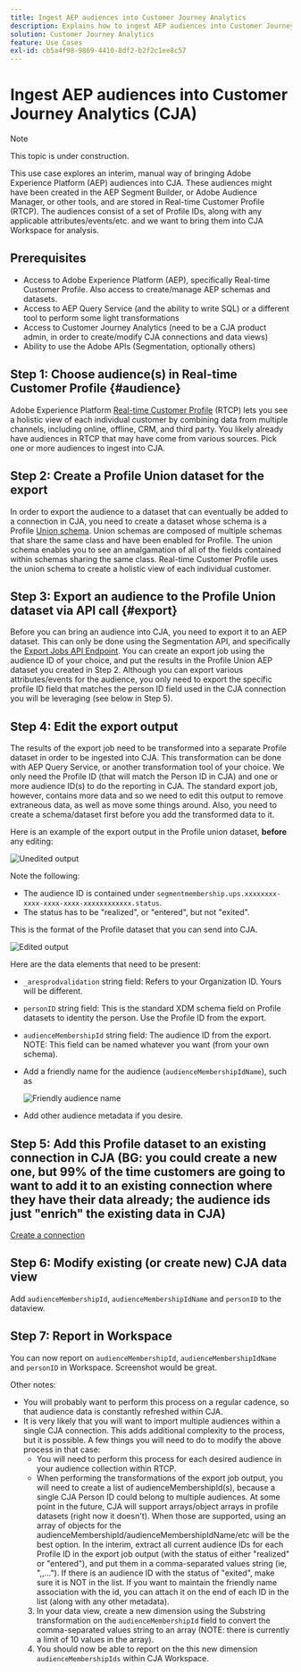 ```yaml
---
title: Ingest AEP audiences into Customer Journey Analytics
description: Explains how to ingest AEP audiences into Customer Journey Analytics for further analysis.
solution: Customer Journey Analytics
feature: Use Cases
exl-id: cb5a4f98-9869-4410-8df2-b2f2c1ee8c57
---
```

# Ingest AEP audiences into Customer Journey Analytics (CJA)

>[!NOTE]
>
>This topic is under construction.

This use case explores an interim, manual way of bringing Adobe Experience Platform (AEP) audiences into CJA. These audiences might have been created in the AEP Segment Builder, or Adobe Audience Manager, or other tools, and are stored in Real-time Customer Profile (RTCP). The audiences consist of a set of Profile IDs, along with any applicable attributes/events/etc. and we want to bring them into CJA Workspace for analysis.

## Prerequisites

* Access to Adobe Experience Platform (AEP), specifically Real-time Customer Profile.  Also access to create/manage AEP schemas and datasets.
* Access to AEP Query Service (and the ability to write SQL) or a different tool to perform some light transformations
* Access to Customer Journey Analytics (need to be a CJA product admin, in order to create/modify CJA connections and data views)
* Ability to use the Adobe APIs (Segmentation, optionally others)

## Step 1: Choose audience(s) in Real-time Customer Profile {#audience}

Adobe Experience Platform [Real-time Customer Profile](https://experienceleague.adobe.com/docs/experience-platform/profile/home.html?lang=en) (RTCP) lets you see a holistic view of each individual customer by combining data from multiple channels, including online, offline, CRM, and third party. You likely already have audiences in RTCP that may have come from various sources. Pick one or more audiences to ingest into CJA.

## Step 2: Create a Profile Union dataset for the export

In order to export the audience to a dataset that can eventually be added to a connection in CJA, you need to create a dataset whose schema is a Profile [Union schema](https://experienceleague.adobe.com/docs/experience-platform/profile/union-schemas/union-schema.html?lang=en#understanding-union-schemas).
Union schemas are composed of multiple schemas that share the same class and have been enabled for Profile. The union schema enables you to see an amalgamation of all of the fields contained within schemas sharing the same class. Real-time Customer Profile uses the union schema to create a holistic view of each individual customer.

## Step 3: Export an audience to the Profile Union dataset via API call {#export}

Before you can bring an audience into CJA, you need to export it to an AEP dataset. This can only be done using the Segmentation API, and specifically the [Export Jobs API Endpoint](https://experienceleague.adobe.com/docs/experience-platform/segmentation/api/export-jobs.html?lang=en). You can create an export job using the audience ID of your choice, and put the results in the Profile Union AEP dataset you created in Step 2.  Although you can export various attributes/events for the audience, you only need to export the specific profile ID field that matches the person ID field used in the CJA connection you will be leveraging (see below in Step 5).

## Step 4: Edit the export output 

The results of the export job need to be transformed into a separate Profile dataset in order to be ingested into CJA.  This transformation can be done with AEP Query Service, or another transformation tool of your choice.  We only need the Profile ID (that will match the Person ID in CJA) and one or more audience ID(s) to do the reporting in CJA. The standard export job, however, contains more data and so we need to edit this output to remove extraneous data, as well as move some things around.  Also, you need to create a schema/dataset first before you add the transformed data to it.

Here is an example of the export output in the Profile union dataset, **before** any editing:

![Unedited output](assets/export-unedited.png)

Note the following:

* The audience ID is contained under `segmentmembership.ups.xxxxxxxx-xxxx-xxxx-xxxx-xxxxxxxxxxxx.status`.
* The status has to be "realized", or "entered", but not "exited".

This is the format of the Profile dataset that you can send into CJA.

![Edited output](assets/export-edited.png)

Here are the data elements that need to be present:

* `_aresprodvalidation` string field: Refers to your Organization ID. Yours will be different.
* `personID` string field: This is the standard XDM schema field on Profile datasets to identity the person. Use the Profile ID from the export.
* `audienceMembershipId` string field: The audience ID from the export.  NOTE: This field can be named whatever you want (from your own schema).
* Add a friendly name for the audience (`audienceMembershipIdName`), such as

   ![Friendly audience name](assets/audience-name.png)
   
* Add other audience metadata if you desire.

## Step 5: Add this Profile dataset to an existing connection in CJA (BG: you could create a new one, but 99% of the time customers are going to want to add it to an existing connection where they have their data already; the audience ids just "enrich" the existing data in CJA)

[Create a connection](/help/connections/create-connection.md)

## Step 6: Modify existing (or create new) CJA data view

Add `audienceMembershipId`, `audienceMembershipIdName` and `personID` to the dataview.

## Step 7: Report in Workspace

You can now report on `audienceMembershipId`, `audienceMembershipIdName` and `personID` in Workspace.
Screenshot would be great.

Other notes:
* You will probably want to perform this process on a regular cadence, so that audience data is constantly refreshed within CJA.
* It is very likely that you will want to import multiple audiences within a single CJA connection.  This adds additional complexity to the process, but it is possible.  A few things you will need to do to modify the above process in that case:
   * You will need to perform this process for each desired audience in your audience collection within RTCP.
   * When performing the transformations of the export job output, you will need to create a list of audienceMembershipId(s), because a single CJA Person ID could belong to multiple audiences.  At some point in the future, CJA will support arrays/object arrays in profile datasets (right now it doesn't).  When those are supported, using an array of objects for the audienceMembershipId/audienceMembershipIdName/etc will be the best option.  In the interim, extract all current audience IDs for each Profile ID in the export job output (with the status of either "realized" or "entered"), and put them in a comma-separated values string (ie, "<id1>,<id2>,...").  If there is an audience ID with the status of "exited", make sure it is NOT in the list.  If you want to maintain the friendly name association with the id, you can attach it on the end of each ID in the list (along with any other metadata).
   3.  In your data view, create a new dimension using the Substring transformation on the `audienceMembershipId` field to convert the comma-separated values string to an array (NOTE: there is currently a limit of 10 values in the array).
   4.  You should now be able to report on the this new dimension `audienceMembershipIds` within CJA Workspace.
